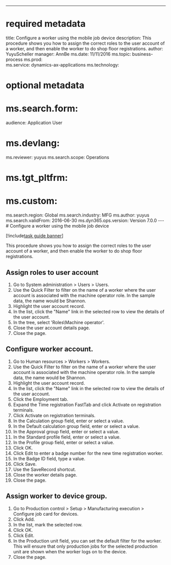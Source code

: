 --- 
# required metadata 
 
title: Configure a worker using the mobile job device
description: This procedure shows you how to assign the correct roles to the user account of a worker, and then enable the worker to do shop floor registrations. 
author: YuyuScheller
manager: AnnBe 
ms.date: 11/11/2016
ms.topic: business-process 
ms.prod:  
ms.service: dynamics-ax-applications 
ms.technology:  
 
# optional metadata 
 
# ms.search.form:   
audience: Application User 
# ms.devlang:  
ms.reviewer: yuyus
ms.search.scope: Operations 
# ms.tgt_pltfrm:  
# ms.custom:  
ms.search.region: Global
ms.search.industry: MFG
ms.author: yuyus
ms.search.validFrom: 2016-06-30 
ms.dyn365.ops.version: Version 7.0.0 
---# Configure a worker using the mobile job device

[!include[task guide banner](../../includes/task-guide-banner.md)]

This procedure shows you how to assign the correct roles to the user account of a worker, and then enable the worker to do shop floor registrations.


## Assign roles to user account
1. Go to System administration > Users > Users.
2. Use the Quick Filter to filter on the name of a worker where the user account is associated with the machine operator role. In the sample data, the name would be Shannon.
3. Highlight the user account record.
4. In the list, click the "Name" link in the selected row to view the details of the user account.
5. In the tree, select 'Roles\Machine operator'.
6. Close the user account details page.
7. Close the page.

## Configure worker account.
1. Go to Human resources > Workers > Workers.
2. Use the Quick Filter to filter on the name of a worker where the user account is associated with the machine operator role. In the sample data, the name would be Shannon.
3. Highlight the user account record.
4. In the list, click the "Name" link in the selected row to view the details of the user account.
5. Click the Employment tab.
6. Expand the Time registration FastTab and click Activate on registration terminals.
7. Click Activate on registration terminals.
8. In the Calculation group field, enter or select a value.
9. In the Default calculation group field, enter or select a value.
10. In the Approval group field, enter or select a value.
11. In the Standard profile field, enter or select a value.
12. In the Profile group field, enter or select a value.
13. Click OK.
14. Click Edit to enter a badge number for the new time registration worker.
15. In the Badge ID field, type a value.
16. Click Save.
17. Use the SaveRecord shortcut.
18. Close the worker details page.
19. Close the page.

## Assign worker to device group.
1. Go to Production control > Setup > Manufacturing execution > Configure job card for devices.
2. Click Add.
3. In the list, mark the selected row.
4. Click OK.
5. Click Edit.
6. In the Production unit field, you can set the default filter for the worker. This will ensure that only production jobs for the selected production unit are shown when the worker logs on to the device.
7. Close the page.

